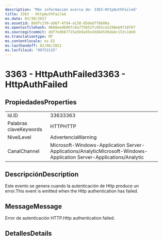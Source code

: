 ```yaml
---
description: 'Más información acerca de: 3363-HttpAuthFailed'
title: 3363 - HttpAuthFailed
ms.date: 03/30/2017
ms.assetid: 8ddfc1f0-ab6f-4fd4-a138-05ded7f6680a
ms.openlocfilehash: 0668eed606fc0a775b52fc955ce5298eb9718f67
ms.sourcegitcommit: ddf7edb67715a5b9a45e3dd44536dabc153c1de0
ms.translationtype: MT
ms.contentlocale: es-ES
ms.lasthandoff: 02/06/2021
ms.locfileid: "99753125"
---
```

# <a name="3363---httpauthfailed"></a><span data-ttu-id="23b83-103">3363 - HttpAuthFailed</span><span class="sxs-lookup"><span data-stu-id="23b83-103">3363 - HttpAuthFailed</span></span>

## <a name="properties"></a><span data-ttu-id="23b83-104">Propiedades</span><span class="sxs-lookup"><span data-stu-id="23b83-104">Properties</span></span>  
  
|||  
|-|-|  
|<span data-ttu-id="23b83-105">Id.</span><span class="sxs-lookup"><span data-stu-id="23b83-105">ID</span></span>|<span data-ttu-id="23b83-106">3363</span><span class="sxs-lookup"><span data-stu-id="23b83-106">3363</span></span>|  
|<span data-ttu-id="23b83-107">Palabras clave</span><span class="sxs-lookup"><span data-stu-id="23b83-107">Keywords</span></span>|<span data-ttu-id="23b83-108">HTTP</span><span class="sxs-lookup"><span data-stu-id="23b83-108">HTTP</span></span>|  
|<span data-ttu-id="23b83-109">Nivel</span><span class="sxs-lookup"><span data-stu-id="23b83-109">Level</span></span>|<span data-ttu-id="23b83-110">Advertencia</span><span class="sxs-lookup"><span data-stu-id="23b83-110">Warning</span></span>|  
|<span data-ttu-id="23b83-111">Canal</span><span class="sxs-lookup"><span data-stu-id="23b83-111">Channel</span></span>|<span data-ttu-id="23b83-112">Microsoft-Windows-Application Server-Applications/Analytic</span><span class="sxs-lookup"><span data-stu-id="23b83-112">Microsoft-Windows-Application Server-Applications/Analytic</span></span>|  
  
## <a name="description"></a><span data-ttu-id="23b83-113">Descripción</span><span class="sxs-lookup"><span data-stu-id="23b83-113">Description</span></span>  

 <span data-ttu-id="23b83-114">Este evento se genera cuando la autenticación de Http produce un error.</span><span class="sxs-lookup"><span data-stu-id="23b83-114">This event is emitted when the Http authentication has failed.</span></span>  
  
## <a name="message"></a><span data-ttu-id="23b83-115">Message</span><span class="sxs-lookup"><span data-stu-id="23b83-115">Message</span></span>  

 <span data-ttu-id="23b83-116">Error de autenticación HTTP.</span><span class="sxs-lookup"><span data-stu-id="23b83-116">Http authentication failed.</span></span>  
  
## <a name="details"></a><span data-ttu-id="23b83-117">Detalles</span><span class="sxs-lookup"><span data-stu-id="23b83-117">Details</span></span>
